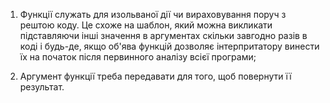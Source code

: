 1. Функції служать для изольваної дії чи вираховування поруч з рештою коду. Це схоже на шаблон, який можна викликати підставляючи інші значення в аргументах скільки завгодно разів в коді і будь-де, якщо об'ява функцій дозволяє інтерпритатору винести їх на початок після первинного аналізу всієї програми;

2. Аргумент функції треба передавати для того, щоб повернути її результат.